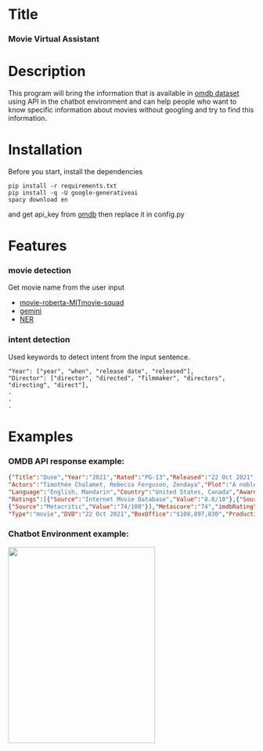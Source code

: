 # Title 

### Movie Virtual Assistant

# Description

This program will bring the information that is available in [omdb dataset](https://www.omdbapi.com/) using API in the chatbot environment and can help people who want to know specific information about movies without googling and try to find this information.

# Installation

Before you start, install the dependencies

```
pip install -r requirements.txt
pip install -q -U google-generativeai
spacy download en
```

and get api_key from [omdb](https://www.omdbapi.com/apikey.aspx) then replace it in config.py

# Features
### movie detection
Get movie name from the user input 
- [movie-roberta-MITmovie-squad](https://huggingface.co/thatdramebaazguy/movie-roberta-MITmovie-squad)
- [gemini](https://ai.google.dev/tutorials/python_quickstart)
- [NER](https://demos.explosion.ai/displacy-ent)

### intent detection

Used keywords to detect intent from the input sentence.
```
"Year": ["year", "when", "release date", "released"],
"Director": ["director", "directed", "filmmaker", "directors", "directing", "direct"],
.
.
.
```

# Examples

### OMDB API response example: 
```json
{"Title":"Dune","Year":"2021","Rated":"PG-13","Released":"22 Oct 2021","Runtime":"155 min","Genre":"Action, Adventure, Drama","Director":"Denis Villeneuve","Writer":"Jon Spaihts, Denis Villeneuve, Eric Roth",
"Actors":"Timothée Chalamet, Rebecca Ferguson, Zendaya","Plot":"A noble family becomes embroiled in a war for control over the galaxy's most valuable asset while its heir becomes troubled by visions of a dark future.",
"Language":"English, Mandarin","Country":"United States, Canada","Awards":"Won 6 Oscars. 173 wins & 294 nominations total","Poster":"https://m.mediaamazon.com/images/M/MV5BMDQ0NjgyN2YtNWViNS00YjA3LTkxNDktYzFkZTExZGMxZDkxXkEyXkFqcGdeQXVyODE5NzE3OTE@._V1_SX300.jpg",
"Ratings":[{"Source":"Internet Movie Database","Value":"8.0/10"},{"Source":"Rotten Tomatoes","Value":"83%"},
{"Source":"Metacritic","Value":"74/100"}],"Metascore":"74","imdbRating":"8.0","imdbVotes":"772,111","imdbID":"tt1160419",
"Type":"movie","DVD":"22 Oct 2021","BoxOffice":"$108,897,830","Production":"N/A","Website":"N/A","Response":"True"}
```

### Chatbot Environment example:

<img src="https://github.com/NimaMeghdadi/VA_movie/assets/73168289/f98a24b7-b855-4046-94d0-68f6ec5a11fe"  width="300" height="400" />



